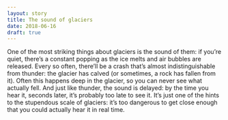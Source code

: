 ```yaml
---
layout: story
title: The sound of glaciers
date: 2018-06-16
draft: true
---
```

One of the most striking things about glaciers is the sound of them: if you’re quiet, there’s a constant popping as the ice melts and air bubbles are released. Every so often, there’ll be a crash that’s almost indistinguishable from thunder: the glacier has calved (or sometimes, a rock has fallen from it). Often this happens deep in the glacier, so you can never see what actually fell. And just like thunder, the sound is delayed: by the time you hear it, seconds later, it’s probably too late to see it. It’s just one of the hints to the stupendous scale of glaciers: it’s too dangerous to get close enough that you could actually hear it in real time.

